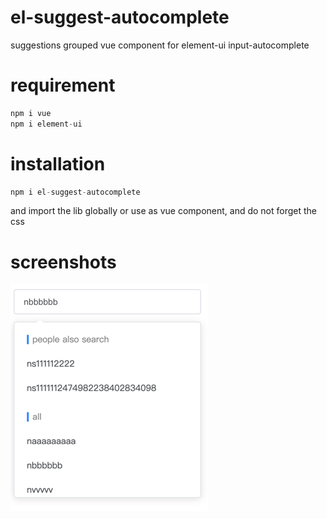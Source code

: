 # el-suggest-autocomplete

suggestions grouped vue component for element-ui input-autocomplete

# requirement

```js
npm i vue
npm i element-ui
```

# installation

```js
npm i el-suggest-autocomplete
```
and import the lib globally or use as vue component, and do not forget the css

# screenshots

![](https://github.com/litt1e-p/el-suggest-autocomplete/raw/master/screenshots/screenshot.png)